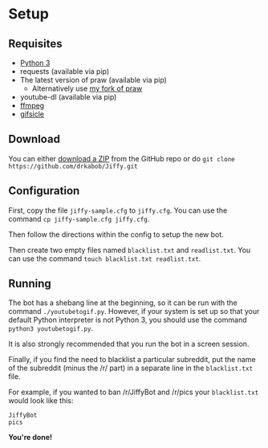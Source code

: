 # Setup
## Requisites
* [Python 3](http://www.python.org/download/)
* requests (available via pip)
* The latest version of praw (available via pip)
	* Alternatively use [my fork of praw](https://github.com/drkabob/praw)
* youtube-dl (available via pip)
* [ffmpeg](http://www.ffmpeg.org/download.html)
* [gifsicle](http://www.lcdf.org/gifsicle/)

## Download
You can either [download a ZIP](https://github.com/drkabob/Jiffy.zip) from the GitHub repo or do `git clone https://github.com/drkabob/Jiffy.git`

## Configuration
First, copy the file `jiffy-sample.cfg` to `jiffy.cfg`. You can use the command `cp jiffy-sample.cfg jiffy.cfg`.

Then follow the directions within the config to setup the new bot.

Then create two empty files named `blacklist.txt` and `readlist.txt`. You can use the command `touch blacklist.txt readlist.txt`.

## Running
The bot has a shebang line at the beginning, so it can be run with the command `./youtubetogif.py`.
However, if your system is set up so that your default Python interpreter is not Python 3, you should use the command `python3 youtubetogif.py`.

It is also strongly recommended that you run the bot in a screen session.

Finally, if you find the need to blacklist a particular subreddit, put the name of the subreddit (minus the /r/ part) in a separate line in the `blacklist.txt` file.

For example, if you wanted to ban /r/JiffyBot and /r/pics your `blacklist.txt` would look like this:
```
JiffyBot
pics
```

**You're done!**
